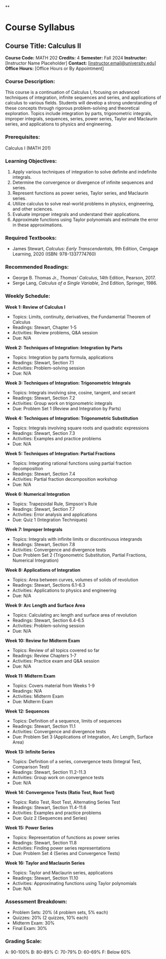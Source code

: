 **
# Course Syllabus
## Course Title: Calculus II
**Course Code:** MATH 202
**Credits:** 4
**Semester:** Fall 2024
**Instructor:** [Instructor Name Placeholder]
**Contact:** [instructor.email@university.edu]
**Office Hours:** [Office Hours or By Appointment]

### Course Description:
This course is a continuation of Calculus I, focusing on advanced techniques of integration, infinite sequences and series, and applications of calculus to various fields. Students will develop a strong understanding of these concepts through rigorous problem-solving and theoretical exploration. Topics include integration by parts, trigonometric integrals, improper integrals, sequences, series, power series, Taylor and Maclaurin series, and applications to physics and engineering.

### Prerequisites:
Calculus I (MATH 201)

### Learning Objectives:
1.  Apply various techniques of integration to solve definite and indefinite integrals.
2.  Determine the convergence or divergence of infinite sequences and series.
3.  Represent functions as power series, Taylor series, and Maclaurin series.
4.  Utilize calculus to solve real-world problems in physics, engineering, and other sciences.
5.  Evaluate improper integrals and understand their applications.
6.  Approximate functions using Taylor polynomials and estimate the error in these approximations.

### Required Textbooks:
- James Stewart, *Calculus: Early Transcendentals*, 9th Edition, Cengage Learning, 2020 (ISBN: 978-1337774760)

### Recommended Readings:
- George B. Thomas Jr., *Thomas' Calculus*, 14th Edition, Pearson, 2017.
- Serge Lang, *Calculus of a Single Variable*, 2nd Edition, Springer, 1986.

### Weekly Schedule:
**Week 1: Review of Calculus I**
- Topics: Limits, continuity, derivatives, the Fundamental Theorem of Calculus
- Readings: Stewart, Chapter 1-5
- Activities: Review problems, Q&A session
- Due: N/A

**Week 2: Techniques of Integration: Integration by Parts**
- Topics: Integration by parts formula, applications
- Readings: Stewart, Section 7.1
- Activities: Problem-solving session
- Due: N/A

**Week 3: Techniques of Integration: Trigonometric Integrals**
- Topics: Integrals involving sine, cosine, tangent, and secant
- Readings: Stewart, Section 7.2
- Activities: Group work on trigonometric integrals
- Due: Problem Set 1 (Review and Integration by Parts)

**Week 4: Techniques of Integration: Trigonometric Substitution**
- Topics: Integrals involving square roots and quadratic expressions
- Readings: Stewart, Section 7.3
- Activities: Examples and practice problems
- Due: N/A

**Week 5: Techniques of Integration: Partial Fractions**
- Topics: Integrating rational functions using partial fraction decomposition
- Readings: Stewart, Section 7.4
- Activities: Partial fraction decomposition workshop
- Due: N/A

**Week 6: Numerical Integration**
- Topics: Trapezoidal Rule, Simpson's Rule
- Readings: Stewart, Section 7.7
- Activities: Error analysis and applications
- Due: Quiz 1 (Integration Techniques)

**Week 7: Improper Integrals**
- Topics: Integrals with infinite limits or discontinuous integrands
- Readings: Stewart, Section 7.8
- Activities: Convergence and divergence tests
- Due: Problem Set 2 (Trigonometric Substitution, Partial Fractions, Numerical Integration)

**Week 8: Applications of Integration**
- Topics: Area between curves, volumes of solids of revolution
- Readings: Stewart, Sections 6.1-6.3
- Activities: Applications to physics and engineering
- Due: N/A

**Week 9: Arc Length and Surface Area**
- Topics: Calculating arc length and surface area of revolution
- Readings: Stewart, Section 6.4-6.5
- Activities: Problem-solving session
- Due: N/A

**Week 10: Review for Midterm Exam**
- Topics: Review of all topics covered so far
- Readings: Review Chapters 1-7
- Activities: Practice exam and Q&A session
- Due: N/A

**Week 11: Midterm Exam**
- Topics: Covers material from Weeks 1-9
- Readings: N/A
- Activities: Midterm Exam
- Due: Midterm Exam

**Week 12: Sequences**
- Topics: Definition of a sequence, limits of sequences
- Readings: Stewart, Section 11.1
- Activities: Convergence and divergence tests
- Due: Problem Set 3 (Applications of Integration, Arc Length, Surface Area)

**Week 13: Infinite Series**
- Topics: Definition of a series, convergence tests (Integral Test, Comparison Test)
- Readings: Stewart, Section 11.2-11.3
- Activities: Group work on convergence tests
- Due: N/A

**Week 14: Convergence Tests (Ratio Test, Root Test)**
- Topics: Ratio Test, Root Test, Alternating Series Test
- Readings: Stewart, Section 11.4-11.6
- Activities: Examples and practice problems
- Due: Quiz 2 (Sequences and Series)

**Week 15: Power Series**
- Topics: Representation of functions as power series
- Readings: Stewart, Section 11.8
- Activities: Finding power series representations
- Due: Problem Set 4 (Series and Convergence Tests)

**Week 16: Taylor and Maclaurin Series**
- Topics: Taylor and Maclaurin series, applications
- Readings: Stewart, Section 11.10
- Activities: Approximating functions using Taylor polynomials
- Due: N/A

### Assessment Breakdown:
*   Problem Sets: 20% (4 problem sets, 5% each)
*   Quizzes: 20% (2 quizzes, 10% each)
*   Midterm Exam: 30%
*   Final Exam: 30%

### Grading Scale:
A: 90-100%
B: 80-89%
C: 70-79%
D: 60-69%
F: Below 60%
